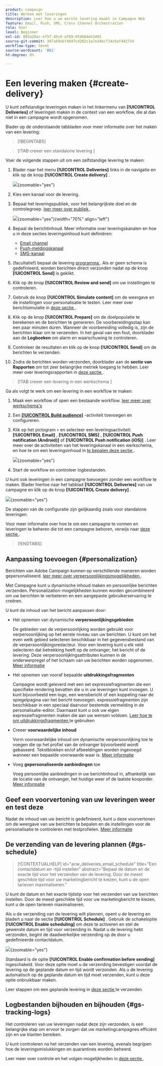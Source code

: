 ```yaml
---
product: campaign
title: Werken met leveringen
description: Leer hoe u uw eerste levering maakt in Campagne Web
feature: Email, Push, SMS, Cross Channel Orchestration
role: User
level: Beginner
exl-id: 803a20ac-e75f-45c6-af89-054b84eb3405
source-git-commit: 387a69abf4b97cd202c1a7e24bcf14c6af442714
workflow-type: tm+mt
source-wordcount: '861'
ht-degree: 0%

---
```


# Een levering maken {#create-delivery}

U kunt zelfstandige leveringen maken in het linkermenu van **[!UICONTROL Deliveries]** of leveringen maken in de context van een workflow, die al dan niet in een campagne wordt opgenomen.

Blader op de onderstaande tabbladen voor meer informatie over het maken van een levering:

>[!BEGINTABS]

>[!TAB  creeer een standalone levering ]

Voer de volgende stappen uit om een zelfstandige levering te maken:

1. Blader naar het menu **[!UICONTROL Deliveries]** links in de navigatie en klik op de knop **[!UICONTROL Create delivery]** .

   ![](assets/create-a-delivery.png){zoomable="yes"}

1. Kies een kanaal voor de levering.
1. Bepaal het leveringspubliek, voor het belangrijkste doel en de controlegroep. [ leer meer over publiek ](../audience/about-recipients.md).

   ![](assets/select-audience.png){zoomable="yes"}{width="70%" align="left"}

1. Bepaal de berichtinhoud. Meer informatie over leveringskanalen en hoe u in deze secties leveringsinhoud kunt definiëren:

   * [Email channel](../email/create-email.md)
   * [Push-meldingskanaal](../push/gs-push.md)
   * [SMS-kanaal](../sms/create-sms.md)

1. (facultatief) bepaal de levering [ programma ](#gs-schedule). Als er geen schema is gedefinieerd, worden berichten direct verzonden nadat op de knop **[!UICONTROL Send]** is geklikt.
1. Klik op de knop **[!UICONTROL Review and send]** om uw instellingen te controleren.
1. Gebruik de knop **[!UICONTROL Simulate content]** om de weergave en de instellingen voor personalisatie te testen. Leer meer over berichtsimulatie in [ deze sectie ](../preview-test/preview-test.md).
1. Klik op de knop **[!UICONTROL Prepare]** om de doelpopulatie te berekenen en de berichten te genereren. De voorbereidingsstap kan een paar minuten duren. Wanneer de voorbereiding volledig is, zijn de berichten klaar om te verzenden. In het geval van een fout, doorblader aan de **Logboeken** om alarm en waarschuwing te controleren.
1. Controleer de resultaten en klik op de knop **[!UICONTROL Send]** om de berichten te verzenden.
1. Zodra de berichten worden verzonden, doorblader aan de **sectie van Rapporten** om tot zeer belangrijke metriek toegang te hebben. Leer meer over leveringsrapporten in [ deze sectie ](../reporting/delivery-reports.md).

>[!TAB  creeer een levering in een werkschema ]

Ga als volgt te werk om een levering in een workflow te maken:

1. Maak een workflow of open een bestaande workflow. [ leer meer over werkschema&#39;s ](../workflows/gs-workflow-creation.md#gs-workflow-steps)
1. Een [**[!UICONTROL Build audience]**](../workflows/activities/build-audience.md) -activiteit toevoegen en configureren.
1. Klik op het pictogram `+` en selecteer een leveringsactiviteit: **[!UICONTROL Email]** , **[!UICONTROL SMS]** , **[!UICONTROL Push notification (Android)]** of **[!UICONTROL Push notification (iOS)]** . Leer meer over de activiteiten van het leveringskanaal in een werkschema, en hoe te om een leveringsinhoud in [ te bepalen deze sectie ](../workflows/activities/channels.md).

   ![](assets/add-delivery-in-wf.png){zoomable="yes"}

1. Start de workflow en controleer logbestanden.

U kunt ook leveringen in een campagne toevoegen zonder een workflow te maken. Blader hiertoe naar het tabblad **[!UICONTROL Deliveries]** van uw campagne en klik op de knop **[!UICONTROL Create delivery]** .

![](assets/new-campaign-delivery.png){zoomable="yes"}

De stappen van de configuratie zijn gelijkaardig zoals voor standalone leveringen.

Voor meer informatie over hoe te om een campagne te vormen en leveringen te beheren die tot een campagne behoren, verwijs naar [ deze sectie ](../campaigns/gs-campaigns.md).

>[!ENDTABS]

## Aanpassing toevoegen {#personalization}

Berichten van Adobe Campaign kunnen op verschillende manieren worden gepersonaliseerd. [ leer meer over verpersoonlijkingsmogelijkheden ](../personalization/gs-personalization.md).

Met Campagne kunt u dynamische inhoud maken en persoonlijke berichten verzenden. Personalization-mogelijkheden kunnen worden gecombineerd om uw berichten te verbeteren en een aangepaste gebruikerservaring te creëren.

U kunt de inhoud van het bericht aanpassen door:

* Het opnemen van dynamische **verpersoonlijkingsgebieden**

  De gebieden van de verpersoonlijking worden gebruikt voor verpersoonlijking op het eerste niveau van uw berichten. U kunt om het even welk gebied selecteren beschikbaar in het gegevensbestand van de verpersoonlijkingsredacteur. Voor een levering kunt u elk veld selecteren dat betrekking heeft op de ontvanger, het bericht of de levering. Deze verpersoonlijkingsattributen kunnen in de onderwerpregel of het lichaam van uw berichten worden opgenomen. [Meer informatie](../personalization/personalize.md)

* Het opnemen van vooraf bepaalde **uitdrukkingsfragmenten**

  Campagne wordt geleverd met een set expressiefragmenten die een specifieke rendering bevatten die u in uw leveringen kunt invoegen. U kunt bijvoorbeeld een logo, een wensbericht of een koppeling naar de spiegelpagina van het bericht toevoegen. expressiefragmenten zijn beschikbaar in een speciaal daarvoor bestemde vermelding in de personalisatie-editor. Daarnaast kunt u ook uw eigen expressiefragmenten maken die aan uw wensen voldoen. [ Leer hoe te om uitdrukkingsfragmenten ](../content/use-expression-fragments.md) te gebruiken

* Creeer **voorwaardelijke inhoud**

  Vorm voorwaardelijke inhoud om dynamische verpersoonlijking toe te voegen die op het profiel van de ontvanger bijvoorbeeld wordt gebaseerd. Tekstblokken en/of afbeeldingen worden ingevoegd wanneer een bepaalde voorwaarde waar is. [Meer informatie](../personalization/conditions.md)

* Voeg **gepersonaliseerde aanbiedingen** toe

  Voeg persoonlijke aanbiedingen in uw berichtinhoud in, afhankelijk van de locatie van de ontvanger, het huidige weer of de laatste kooporder. [Meer informatie](../msg/offers.md)

## Geef een voorvertoning van uw leveringen weer en test deze

Nadat de inhoud van uw bericht is gedefinieerd, kunt u deze voorvertonen om de weergave van uw berichten te bepalen en de instellingen voor de personalisatie te controleren met testprofielen. [Meer informatie](../preview-test/preview-test.md)

## De verzending van de levering plannen {#gs-schedule}

>[!CONTEXTUALHELP]
>id="acw_deliveries_email_schedule"
>title="Een contactdatum en -tijd instellen"
>abstract="Bepaal de datum en de exacte tijd voor het verzenden van de levering. Door de meest geschikte tijd voor uw marketingbericht te kiezen, kunt u de open tarieven maximaliseren."

U kunt de datum en het exacte tijdstip voor het verzenden van uw berichten instellen. Door de meest geschikte tijd voor uw marketingbericht te kiezen, kunt u de open tarieven maximaliseren.

Als u de verzending van de levering wilt plannen, opent u de levering en bladert u naar de sectie **[!UICONTROL Schedule]** . Gebruik de schakeloptie **[!UICONTROL Enable scheduling]** om deze te activeren en stel de gewenste datum en tijd voor verzending in. Nadat u de levering hebt verzonden, begint de daadwerkelijke verzending op de door u gedefinieerde contactdatum.

![](assets/schedule.png){zoomable="yes"}

Standaard is de optie **[!UICONTROL Enable confirmation before sending]** ingeschakeld. Voor deze optie moet u de verzending bevestigen voordat de levering op de geplande datum en tijd wordt verzonden. Als u de levering automatisch op de geplande datum en tijd moet verzenden, kunt u deze optie onbruikbaar maken.

Leer stappen om een geplande levering in [ deze sectie ](../monitor/prepare-send.md#schedule-the-send) te verzenden.

## Logbestanden bijhouden en bijhouden {#gs-tracking-logs}

Het controleren van uw leveringen nadat deze zijn verzonden, is een belangrijke stap om ervoor te zorgen dat uw marketingcampagnes efficiënt zijn en uw klanten bereiken.

U kunt controleren na het verzenden van een levering, evenals begrijpen hoe de leveringsmislukkingen en quarantines worden beheerd.

Leer meer over controle en het volgen mogelijkheden in [ deze sectie ](../reporting/gs-reports.md).
